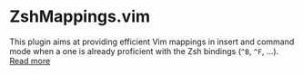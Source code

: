 # ZshMappings.vim

This plugin aims at providing efficient Vim mappings in insert and command mode
when a one is already proficient with the Zsh bindings (`^B`, `^F`, ...). [Read
more](./doc/zsh.vim.txt)

